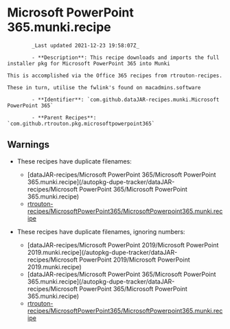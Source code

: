 # Microsoft PowerPoint 365.munki.recipe

            _Last updated 2021-12-23 19:58:07Z_

            - **Description**: This recipe downloads and imports the full installer pkg for Microsoft PowerPoint 365 into Munki

	This is accomplished via the Office 365 recipes from rtrouton-recipes.

    These in turn, utilise the fwlink's found on macadmins.software

            - **Identifier**: `com.github.dataJAR-recipes.munki.Microsoft PowerPoint 365`

            - **Parent Recipes**: `com.github.rtrouton.pkg.microsoftpowerpoint365`

## Warnings

- These recipes have duplicate filenames:
    - [dataJAR-recipes/Microsoft PowerPoint 365/Microsoft PowerPoint 365.munki.recipe](/autopkg-dupe-tracker/dataJAR-recipes/Microsoft PowerPoint 365/Microsoft PowerPoint 365.munki.recipe)
    - [rtrouton-recipes/MicrosoftPowerPoint365/MicrosoftPowerpoint365.munki.recipe](/autopkg-dupe-tracker/rtrouton-recipes/MicrosoftPowerPoint365/MicrosoftPowerpoint365.munki.recipe)

- These recipes have duplicate filenames, ignoring numbers:
    - [dataJAR-recipes/Microsoft PowerPoint 2019/Microsoft PowerPoint 2019.munki.recipe](/autopkg-dupe-tracker/dataJAR-recipes/Microsoft PowerPoint 2019/Microsoft PowerPoint 2019.munki.recipe)
    - [dataJAR-recipes/Microsoft PowerPoint 365/Microsoft PowerPoint 365.munki.recipe](/autopkg-dupe-tracker/dataJAR-recipes/Microsoft PowerPoint 365/Microsoft PowerPoint 365.munki.recipe)
    - [rtrouton-recipes/MicrosoftPowerPoint365/MicrosoftPowerpoint365.munki.recipe](/autopkg-dupe-tracker/rtrouton-recipes/MicrosoftPowerPoint365/MicrosoftPowerpoint365.munki.recipe)